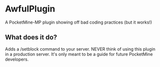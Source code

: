 # AwfulPlugin
A PocketMine-MP plugin showing off bad coding practices (but it works!)

## What does it do?
Adds a /setblock command to your server. NEVER think of using this plugin in a production server. It's only meant to be a guide for future PocketMine developers.

